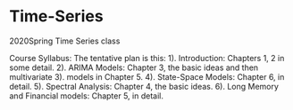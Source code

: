 # Time-Series
2020Spring Time Series class

Course Syllabus: The tentative plan is this:
1). Introduction: Chapters 1, 2 in some detail.
2). ARIMA Models: Chapter 3, the basic ideas and then multivariate
3). models in Chapter 5.
4). State-Space Models: Chapter 6, in detail.
5). Spectral Analysis: Chapter 4, the basic ideas.
6). Long Memory and Financial models: Chapter 5, in detail.

